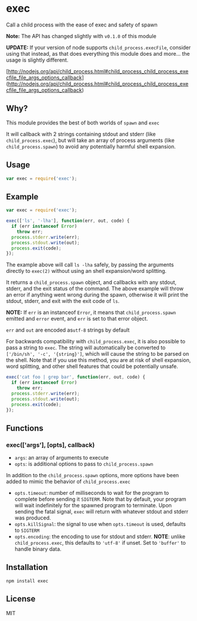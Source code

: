 exec
====

Call a child process with the ease of exec and safety of spawn


**Note:** The API has changed slightly with `v0.1.0` of this module

**UPDATE:** If your version of node supports `child_process.execFile`, consider
using that instead, as that does everything this module does and more... the usage
is slightly different.

[http://nodejs.org/api/child_process.html#child_process_child_process_execfile_file_args_options_callback]
(http://nodejs.org/api/child_process.html#child_process_child_process_execfile_file_args_options_callback)

Why?
----

This module provides the best of both worlds of `spawn` and `exec`

It will callback with 2 strings containing stdout and stderr
(like `child_process.exec`), but will take an array of process arguments
(like `child_process.spawn`) to avoid any potentially harmful shell expansion.

Usage
-----

``` js
var exec = require('exec');
```

Example
-------

``` js
var exec = require('exec');

exec(['ls', '-lha'], function(err, out, code) {
  if (err instanceof Error)
    throw err;
  process.stderr.write(err);
  process.stdout.write(out);
  process.exit(code);
});
```

The example above will call `ls -lha` safely, by passing the arguments directly
to `exec(2)` without using an shell expansion/word splitting.

It returns a `child_process.spawn` object, and callbacks with any stdout,
stderr, and the exit status of the command.  The above example will throw an
error if anything went wrong during the spawn, otherwise it will print the stdout,
stderr, and exit with the exit code of `ls`.

**NOTE:** If `err` is an instanceof `Error`, it means that `child_process.spawn` emitted
and `error` event, and `err` is set to that error object.

`err` and `out` are encoded as`utf-8` strings by default

For backwards compatibility with `child_process.exec`, it is also possible
to pass a string to `exec`.  The string will automatically be converted to
`['/bin/sh', '-c', '{string}']`, which will cause the string to be parsed on the
shell.  Note that if you use this method, you are at risk of shell expansion,
word splitting, and other shell features that could be potentially unsafe.

``` js
exec('cat foo | grep bar', function(err, out, code) {
  if (err instanceof Error)
    throw err;
  process.stderr.write(err);
  process.stdout.write(out);
  process.exit(code);
});
```

Functions
---------

### exec(['args'], [opts], callback)

- `args`: an array of arguments to execute
- `opts`: is additional options to pass to `child_process.spawn`

In addition to the `child_process.spawn` options, more options have been added to mimic the behavior
of `child_process.exec`

- `opts.timeout`: number of milliseconds to wait for the program to complete before sending it
`SIGTERM`.  Note that by default, your program will wait indefinitely for the
spawned program to terminate.  Upon sending the fatal signal, `exec` will return
with whatever stdout and stderr was produced.
- `opts.killSignal`: the signal to use when `opts.timeout` is used, defaults to `SIGTERM`
- `opts.encoding`: the encoding to use for stdout and stderr.  **NOTE**: unlike `child_process.exec`, this defaults
to `'utf-8'` if unset.  Set to `'buffer'` to handle binary data.

Installation
------------

    npm install exec

License
-------

MIT

